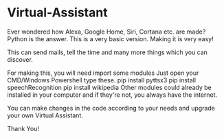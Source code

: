 # Virtual-Assistant
Ever wondered how Alexa, Google Home, Siri, Cortana etc. are made? Python is the answer.
This is a very basic version. Making it is very easy! 

This can send mails, tell the time and many more things which you can discover.

For making this, you will need import some modules
Just open your CMD/Windows Powershell type these.
pip install pyttsx3
pip install speechRecognition
pip install wikipedia
Other modules could already be installed in your computer and if they're not, you always have the internet.

You can make changes in the code according to your needs and upgrade your own Virtual Assistant.

Thank You!



